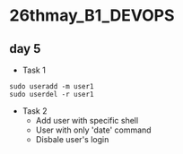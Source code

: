 # 26thmay_B1_DEVOPS

## day 5

- Task 1
```
sudo useradd -m user1
sudo userdel -r user1
```
- Task 2
  - Add user with specific shell
  - User with only 'date' command
  - Disbale user's login
 
